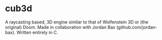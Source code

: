 # cub3d

A raycasting based, 3D engine similar to that of Wolfenstein 3D or (the original) Doom.
Made in collaboration with Jordan Bax (github.com/jordan-bax). Written entirely in C.  
